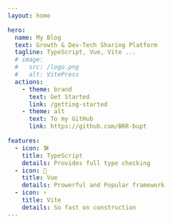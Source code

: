 ```yaml
---
layout: home

hero:
  name: My Blog
  text: Growth & Dev-Tech Sharing Platform
  tagline: TypeScript, Vue, Vite ...
  # image:
  #   src: /logo.png
  #   alt: VitePress
  actions:
    - theme: brand
      text: Get Started
      link: /getting-started
    - theme: alt
      text: To my GitHub
      link: https://github.com/BRR-bupt

features:
  - icon: 🛠️
    title: TypeScript
    details: Provides full type checking
  - icon: 🖖
    title: Vue
    details: Prowerful and Popular framework
  - icon: ⚡️
    title: Vite
    details: So fast on construction
---
```

